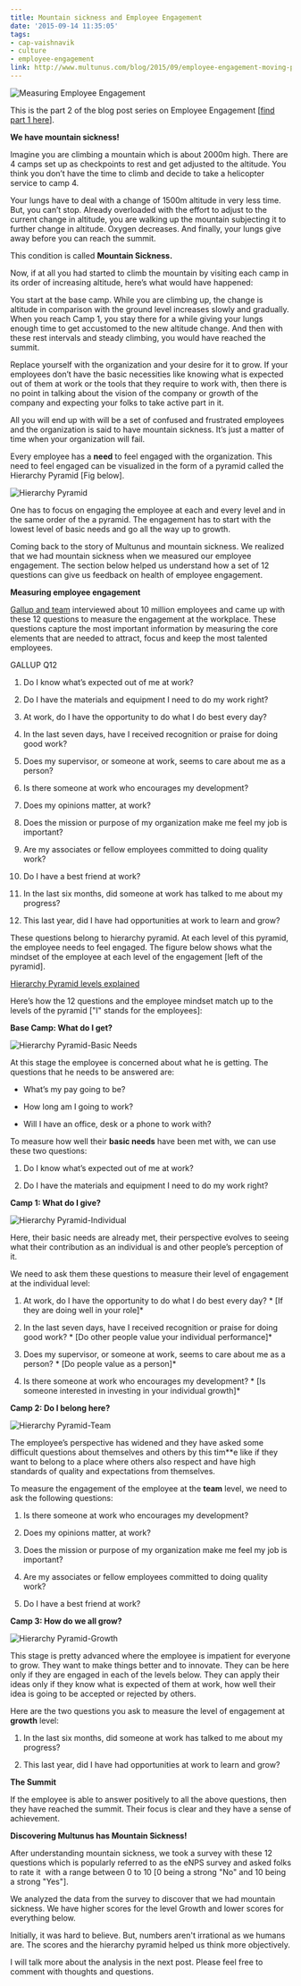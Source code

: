 ```yaml
---
title: Mountain sickness and Employee Engagement
date: '2015-09-14 11:35:05'
tags:
- cap-vaishnavik
- culture
- employee-engagement
link: http://www.multunus.com/blog/2015/09/employee-engagement-moving-part-2/
---
```


![Measuring Employee Engagement](https://s3.amazonaws.com/multunus-website/uploads/2015/08/Employee-Engagement-Part-2.jpg)

This is the part 2 of the blog post series on Employee Engagement [[find part 1 here](http://www.multunus.com/blog/2015/07/moving-it-and-employee-engagement/)].


**We have mountain sickness!**


Imagine you are climbing a mountain which is about 2000m high. There are 4 camps set up as checkpoints to rest and get adjusted to the altitude. You think you don’t have the time to climb and decide to take a helicopter service to camp 4.

Your lungs have to deal with a change of 1500m altitude in very less time. But, you can’t stop. Already overloaded with the effort to adjust to the current change in altitude, you are walking up the mountain subjecting it to further change in altitude. Oxygen decreases. And finally, your lungs give away before you can reach the summit.

This condition is called **Mountain Sickness.**

Now, if at all you had started to climb the mountain by visiting each camp in its order of increasing altitude, here’s what would have happened:

You start at the base camp. While you are climbing up, the change is altitude in comparison with the ground level increases slowly and gradually. When you reach Camp 1, you stay there for a while giving your lungs enough time to get accustomed to the new altitude change. And then with these rest intervals and steady climbing, you would have reached the summit.

Replace yourself with the organization and your desire for it to grow. If your employees don’t have the basic necessities like knowing what is expected out of them at work or the tools that they require to work with, then there is no point in talking about the vision of the company or growth of the company and expecting your folks to take active part in it.

All you will end up with will be a set of confused and frustrated employees and the organization is said to have mountain sickness. It’s just a matter of time when your organization will fail.

Every employee has a **need** to feel engaged with the organization. This need to feel engaged can be visualized in the form of a pyramid called the Hierarchy Pyramid [Fig below].


![Hierarchy Pyramid](https://s3.amazonaws.com/multunus-website/uploads/2015/08/Hierarchy-Pyramid.png)

One has to focus on engaging the employee at each and every level and in the same order of the a pyramid. The engagement has to start with the lowest level of basic needs and go all the way up to growth.

Coming back to the story of Multunus and mountain sickness. We realized that we had mountain sickness when we measured our employee engagement. The section below helped us understand how a set of 12 questions can give us feedback on health of employee engagement.


**Measuring employee engagement**



[Gallup and team](https://en.wikipedia.org/wiki/Gallup_(company)) interviewed about 10 million employees and came up with these 12 questions to measure the engagement at the workplace. These questions capture the most important information by measuring the core elements that are needed to attract, focus and keep the most talented employees.


GALLUP Q12

1. Do I know what’s expected out of me at work?

    
2. Do I have the materials and equipment I need to do my work right?

    
3. At work, do I have the opportunity to do what I do best every day?

    
4. In the last seven days, have I received recognition or praise for doing good work?

    
5. Does my supervisor, or someone at work, seems to care about me as a person?

    
6. Is there someone at work who encourages my development?

    
7. Does my opinions matter, at work?

    
8. Does the mission or purpose of my organization make me feel my job is important?

    
9. Are my associates or fellow employees committed to doing quality work?

    
10. Do I have a best friend at work?

    
11. In the last six months, did someone at work has talked to me about my progress?

    
12. This last year, did I have had opportunities at work to learn and grow?


These questions belong to hierarchy pyramid. At each level of this pyramid, the employee needs to feel engaged. The figure below shows what the mindset of the employee at each level of the engagement [left of the pyramid]. 


[Hierarchy Pyramid levels explained](https://s3.amazonaws.com/multunus-website/uploads/2015/08/Hierarchy-Pyramid-with-explaination.png)

Here’s how the 12 questions and the employee mindset match up to the levels of the pyramid ["I" stands for the employees]:


**Base Camp: What do I get?**


![Hierarchy Pyramid-Basic Needs](https://s3.amazonaws.com/multunus-website/uploads/2015/08/Hierarchy-Pyramid-Basic-Needs.jpg)

At this stage the employee is concerned about what he is getting. The questions that he needs to be answered are:


*  What’s my pay going to be?

    
*  How long am I going to work?

    
*  Will I have an office, desk or a phone to work with?

To measure how well their **basic needs** have been met with, we can use these two questions:


1.  Do I know what’s expected out of me at work?

    
2. Do I have the materials and equipment I need to do my work right?


**Camp 1: What do I give?**


![Hierarchy Pyramid-Individual](https://s3.amazonaws.com/multunus-website/uploads/2015/08/Hierarchy-Pyramid-Individual1.jpg)

Here, their basic needs are already met, their perspective evolves to seeing what their contribution as an individual is and other people’s perception of it.

We need to ask them these questions to measure their level of engagement at the 
individual level:


1. At work, do I have the opportunity to do what I do best every day? * [If they are doing well in your role]* 

    
2. In the last seven days, have I received recognition or praise for doing good work? * [Do other people value your individual performance]* 

    
3. Does my supervisor, or someone at work, seems to care about me as a person? * [Do people value as a person]* 

    
4. Is there someone at work who encourages my development? * [Is someone interested in investing in your individual growth]* 


**Camp 2: Do I belong here?**


![Hierarchy Pyramid-Team](https://s3.amazonaws.com/multunus-website/uploads/2015/08/Hierarchy-Pyramid-Team.jpg)

The employee’s perspective has widened and they have asked some difficult questions about themselves and others by this tim**e like if they want to belong to a place where others also respect and have high standards of quality and expectations from themselves.

To measure the engagement of the employee at the **team** level, we need to ask the following questions:


1. Is there someone at work who encourages my development?

    
2. Does my opinions matter, at work?

    
3. Does the mission or purpose of my organization make me feel my job is important?

    
4. Are my associates or fellow employees committed to doing quality work?

    
5. Do I have a best friend at work?


**Camp 3: How do we all grow?**


![Hierarchy Pyramid-Growth](https://s3.amazonaws.com/multunus-website/uploads/2015/08/Hierarchy-Pyramid-Growth.jpg)

This stage is pretty advanced where the employee is impatient for everyone to grow. They want to make things better and to innovate. They can be here only if they are engaged in each of the levels below. They can apply their ideas only if they know what is expected of them at work, how well their idea is going to be accepted or rejected by others.

Here are the two questions you ask to measure the level of engagement at **growth** level:


1. In the last six months, did someone at work has talked to me about my progress?

    
2. This last year, did I have had opportunities at work to learn and grow?


**The Summit**

If the employee is able to answer positively to all the above questions, then they have reached the summit. Their focus is clear and they have a sense of achievement.


**Discovering Multunus has Mountain Sickness!**


After understanding mountain sickness, we took a survey with these 12 questions which is popularly referred to as the eNPS survey and asked folks to rate it  with a range between 0 to 10 [0 being a strong "No" and 10 being a strong "Yes"].

We analyzed the data from the survey to discover that we had mountain sickness. We have higher scores for the level Growth and lower scores for everything below.

Initially, it was hard to believe. But, numbers aren't irrational as we humans are. The scores and the hierarchy pyramid helped us think more objectively.

I will talk more about the analysis in the next post. Please feel free to comment with thoughts and questions.
